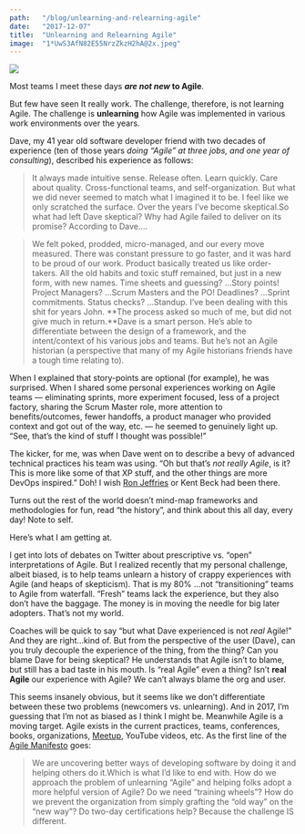 ```yaml
---
path:	"/blog/unlearning-and-relearning-agile"
date:	"2017-12-07"
title:	"Unlearning and Relearning Agile"
image:	"1*UwS3AfN82E55NrzZkzH2hA@2x.jpeg"
---
```


![](/images/1*UwS3AfN82E55NrzZkzH2hA@2x.jpeg)

Most teams I meet these days ***are not new* to Agile**.

But few have seen It really work. The challenge, therefore, is not learning Agile. The challenge is **unlearning** how Agile was implemented in various work environments over the years.

Dave, my 41 year old software developer friend with two decades of experience (ten of those years *doing “Agile” at three jobs, and one year of consulting*), described his experience as follows:


> It always made intuitive sense. Release often. Learn quickly. Care about quality. Cross-functional teams, and self-organization. But what we did never seemed to match what I imagined it to be. I feel like we only scratched the surface. Over the years I’ve become skeptical.So what had left Dave skeptical? Why had Agile failed to deliver on its promise? According to Dave….


> We felt poked, prodded, micro-managed, and our every move measured. There was constant pressure to go faster, and it was hard to be proud of our work. Product basically treated us like order-takers. All the old habits and toxic stuff remained, but just in a new form, with new names. Time sheets and guessing? …Story points! Project Managers? …Scrum Masters and the PO! Deadlines? …Sprint commitments. Status checks? …Standup. I’ve been dealing with this shit for years John. **The process asked so much of me, but did not give much in return.**Dave is a smart person. He’s able to differentiate between the design of a framework, and the intent/context of his various jobs and teams. But he’s not an Agile historian (a perspective that many of my Agile historians friends have a tough time relating to).

When I explained that story-points are optional (for example), he was surprised. When I shared some personal experiences working on Agile teams — eliminating sprints, more experiment focused, less of a project factory, sharing the Scrum Master role, more attention to benefits/outcomes, fewer handoffs, a product manager who provided context and got out of the way, etc. — he seemed to genuinely light up. “See, that’s the kind of stuff I thought was possible!”

The kicker, for me, was when Dave went on to describe a bevy of advanced technical practices his team was using. “Oh but that’s *not really Agile*, is it? This is more like some of that XP stuff, and the other things are more DevOps inspired.” Doh! I wish [Ron Jeffries](https://medium.com/u/a45b68b1ab11) or Kent Beck had been there.

Turns out the rest of the world doesn’t mind-map frameworks and methodologies for fun, read “the history”, and think about this all day, every day! Note to self.

Here’s what I am getting at.

I get into lots of debates on Twitter about prescriptive vs. “open” interpretations of Agile. But I realized recently that my personal challenge, albeit biased, is to help teams unlearn a history of crappy experiences with Agile (and heaps of skepticism). That is my 80% …not “transitioning” teams to Agile from waterfall. “Fresh” teams lack the experience, but they also don’t have the baggage. The money is in moving the needle for big later adopters. That’s not my world.

Coaches will be quick to say “but what Dave experienced is not *real* Agile!” And they are right…kind of. But from the perspective of the user (Dave), can you truly decouple the experience of the thing, from the thing? Can you blame Dave for being skeptical? He understands that Agile isn’t to blame, but still has a bad taste in his mouth. Is “real Agile” even a thing? Isn’t **real Agile** our experience with Agile? We can’t always blame the org and user.

This seems insanely obvious, but it seems like we don’t differentiate between these two problems (newcomers vs. unlearning). And in 2017, I’m guessing that I’m not as biased as I think I might be. Meanwhile Agile is a moving target. Agile exists in the current practices, teams, conferences, books, organizations, [Meetup](https://medium.com/u/49cf3ccf2c84), YouTube videos, etc. As the first line of the [Agile Manifesto](http://agilemanifesto.org/) goes:


> We are uncovering better ways of developing software by doing it and helping others do it.Which is what I’d like to end with. How do we approach the problem of unlearning “Agile” and helping folks adopt a more helpful version of Agile? Do we need “training wheels”? How do we prevent the organization from simply grafting the “old way” on the “new way”? Do two-day certifications help? Because the challenge IS different.

